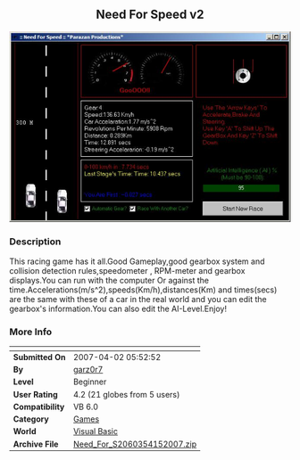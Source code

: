 ﻿<div align="center">

## Need For Speed v2

<img src="PIC200741215939137.JPG">
</div>

### Description

This racing game has it all.Good Gameplay,good gearbox system and collision detection rules,speedometer , RPM-meter and gearbox displays.You can run with the computer Or against the time.Accelerations(m/s^2),speeds(Km/h),distances(Km) and times(secs) are the same with these of a car in the real world and you can edit the gearbox's information.You can also edit the AI-Level.Enjoy!
 
### More Info
 


<span>             |<span>
---                |---
**Submitted On**   |2007-04-02 05:52:52
**By**             |[garz0r7](https://github.com/Planet-Source-Code/PSCIndex/blob/master/ByAuthor/garz0r7.md)
**Level**          |Beginner
**User Rating**    |4.2 (21 globes from 5 users)
**Compatibility**  |VB 6\.0
**Category**       |[Games](https://github.com/Planet-Source-Code/PSCIndex/blob/master/ByCategory/games__1-38.md)
**World**          |[Visual Basic](https://github.com/Planet-Source-Code/PSCIndex/blob/master/ByWorld/visual-basic.md)
**Archive File**   |[Need\_For\_S2060354152007\.zip](https://github.com/Planet-Source-Code/garz0r7-need-for-speed-v2__1-68229/archive/master.zip)








